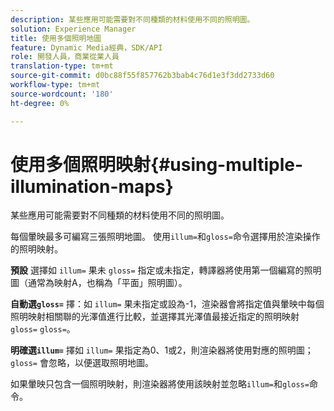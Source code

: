 ```yaml
---
description: 某些應用可能需要對不同種類的材料使用不同的照明圖。
solution: Experience Manager
title: 使用多個照明地圖
feature: Dynamic Media經典，SDK/API
role: 開發人員，商業從業人員
translation-type: tm+mt
source-git-commit: d0bc88f55f857762b3bab4c76d1e3f3dd2733d60
workflow-type: tm+mt
source-wordcount: '180'
ht-degree: 0%

---
```



# 使用多個照明映射{#using-multiple-illumination-maps}

某些應用可能需要對不同種類的材料使用不同的照明圖。

每個暈映最多可編寫三張照明地圖。 使用`illum=`和`gloss=`命令選擇用於渲染操作的照明映射。

**預設** 選擇如 `illum=` 果未 `gloss=` 指定或未指定，轉譯器將使用第一個編寫的照明圖（通常為映射A，也稱為「平面」照明圖）。

**自動選`gloss=`** 擇：如 `illum=` 果未指定或設為-1，渲染器會將指定值與暈映中每個照明映射相關聯的光澤值進行比較，並選擇其光澤值最接近指定的照明映射 `gloss=`  `gloss=`。

**明確選`illum=`** 擇如 `illum=` 果指定為0、1或2，則渲染器將使用對應的照明圖； `gloss=` 會忽略，以便選取照明地圖。

如果暈映只包含一個照明映射，則渲染器將使用該映射並忽略`illum=`和`gloss=`命令。
